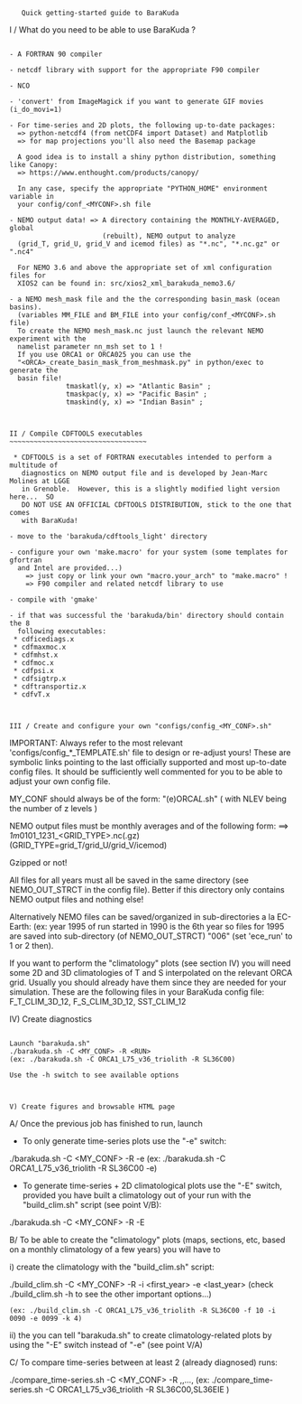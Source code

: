 ~~~~~~~~~~~~~~~~~~~~~~~~~~~~~~~~~~~~~~~~~~~~~
   Quick getting-started guide to BaraKuda
~~~~~~~~~~~~~~~~~~~~~~~~~~~~~~~~~~~~~~~~~~~~~

I / What do you need to be able to use BaraKuda ?
~~~~~~~~~~~~~~~~~~~~~~~~~~~~~~~~~~~~~~~~~~~~~

- A FORTRAN 90 compiler

- netcdf library with support for the appropriate F90 compiler

- NCO

- 'convert' from ImageMagick if you want to generate GIF movies (i_do_movi=1) 

- For time-series and 2D plots, the following up-to-date packages:
  => python-netcdf4 (from netCDF4 import Dataset) and Matplotlib
  => for map projections you'll also need the Basemap package
  
  A good idea is to install a shiny python distribution, something like Canopy:
  => https://www.enthought.com/products/canopy/

  In any case, specify the appropriate "PYTHON_HOME" environment variable in
  your config/conf_<MYCONF>.sh file

- NEMO output data! => A directory containing the MONTHLY-AVERAGED, global
                       (rebuilt), NEMO output to analyze
  (grid_T, grid_U, grid_V and icemod files) as "*.nc", "*.nc.gz" or ".nc4"

  For NEMO 3.6 and above the appropriate set of xml configuration files for
  XIOS2 can be found in: src/xios2_xml_barakuda_nemo3.6/

- a NEMO mesh_mask file and the the corresponding basin_mask (ocean basins).
  (variables MM_FILE and BM_FILE into your config/conf_<MYCONF>.sh file)
  To create the NEMO mesh_mask.nc just launch the relevant NEMO experiment with the
  namelist parameter nn_msh set to 1 !
  If you use ORCA1 or ORCA025 you can use the
  "<ORCA>_create_basin_mask_from_meshmask.py" in python/exec to generate the
  basin file!
              tmaskatl(y, x) => "Atlantic Basin" ;
              tmaskpac(y, x) => "Pacific Basin" ;
              tmaskind(y, x) => "Indian Basin" ;



II / Compile CDFTOOLS executables 
~~~~~~~~~~~~~~~~~~~~~~~~~~~~~~~~~~

 * CDFTOOLS is a set of FORTRAN executables intended to perform a multitude of
   diagnostics on NEMO output file and is developed by Jean-Marc Molines at LGGE
   in Grenoble.  However, this is a slightly modified light version here...  SO
   DO NOT USE AN OFFICIAL CDFTOOLS DISTRIBUTION, stick to the one that comes
   with BaraKuda!

- move to the 'barakuda/cdftools_light' directory

- configure your own 'make.macro' for your system (some templates for gfortran
  and Intel are provided...)
    => just copy or link your own "macro.your_arch" to "make.macro" !
    => F90 compiler and related netcdf library to use

- compile with 'gmake'

- if that was successful the 'barakuda/bin' directory should contain the 8
  following executables:
 * cdficediags.x
 * cdfmaxmoc.x
 * cdfmhst.x
 * cdfmoc.x
 * cdfpsi.x
 * cdfsigtrp.x
 * cdftransportiz.x
 * cdfvT.x



III / Create and configure your own "configs/config_<MY_CONF>.sh"
~~~~~~~~~~~~~~~~~~~~~~~~~~~~~~~~~~~~~~~~~~~~~~~~~~~~~~~~~~~~~~~~~

IMPORTANT: Always refer to the most relevant 'configs/config_*_TEMPLATE.sh' file
to design or re-adjust yours! These are symbolic links pointing to the last
officially supported and most up-to-date config files.  It should be
sufficiently well commented for you to be able to adjust your own config file.

MY_CONF should always be of the form: "(e)ORCA<RES>_L<NLEV>_<blabla>.sh"
        ( with NLEV being the number of z levels )

NEMO output files must be monthly averages and of the following form:
==> <RUN NAME>_1m_<YEAR>0101_<YEAR>1231_<GRID_TYPE>.nc(.gz)
           (GRID_TYPE=grid_T/grid_U/grid_V/icemod) 

Gzipped or not!

All files for all years must all be saved in the same directory (see
NEMO_OUT_STRCT in the config file). Better if this directory only contains NEMO
output files and nothing else!

Alternatively NEMO files can be saved/organized in sub-directories a la
EC-Earth: (ex: year 1995 of run started in 1990 is the 6th year so files for
1995 are saved into sub-directory (of NEMO_OUT_STRCT) "006" (set 'ece_run' to 1
or 2 then).

If you want to perform the "climatology" plots (see section IV) you will need
some 2D and 3D climatologies of T and S interpolated on the relevant ORCA
grid. Usually you should already have them since they are needed for your
simulation. These are the following files in your BaraKuda config file:
F_T_CLIM_3D_12, F_S_CLIM_3D_12, SST_CLIM_12



IV) Create diagnostics
~~~~~~~~~~~~~~~~~~~~~~

Launch "barakuda.sh" 
./barakuda.sh -C <MY_CONF> -R <RUN>
(ex: ./barakuda.sh -C ORCA1_L75_v36_triolith -R SL36C00)

Use the -h switch to see available options



V) Create figures and browsable HTML page
~~~~~~~~~~~~~~~~~~~~~~~~~~~~~~~~~~~~~~~~~

A/ Once the previous job has finished to run, launch

   * To only generate time-series plots use the "-e" switch:

   ./barakuda.sh -C <MY_CONF> -R <RUN> -e
   (ex: ./barakuda.sh -C ORCA1_L75_v36_triolith -R SL36C00 -e)

   * To generate time-series + 2D climatological plots use the "-E" switch,
     provided you have built a climatology out of your run with the
     "build_clim.sh" script (see point V/B):

   ./barakuda.sh -C <MY_CONF> -R <RUN> -E


B/ To be able to create the "climatology" plots (maps, sections, etc, based on a
   monthly climatology of a few years) you will have to

  i) create the climatology with the "build_clim.sh" script:
   
   ./build_clim.sh -C <MY_CONF> -R <RUN> -i <first_year> -e <last_year>
         (check ./build_clim.sh -h to see the other important options...)

    (ex: ./build_clim.sh -C ORCA1_L75_v36_triolith -R SL36C00 -f 10 -i 0090 -e 0099 -k 4)
      

  ii) the you can tell "barakuda.sh" to create climatology-related plots by
       using the "-E" switch instead of "-e" (see point V/A)


C/ To compare time-series between at least 2 (already diagnosed) runs:
   
   ./compare_time-series.sh -C <MY_CONF> -R <RUN1>,<RUN2>,...,<RUNn>
   (ex: ./compare_time-series.sh -C ORCA1_L75_v36_triolith -R SL36C00,SL36EIE )

